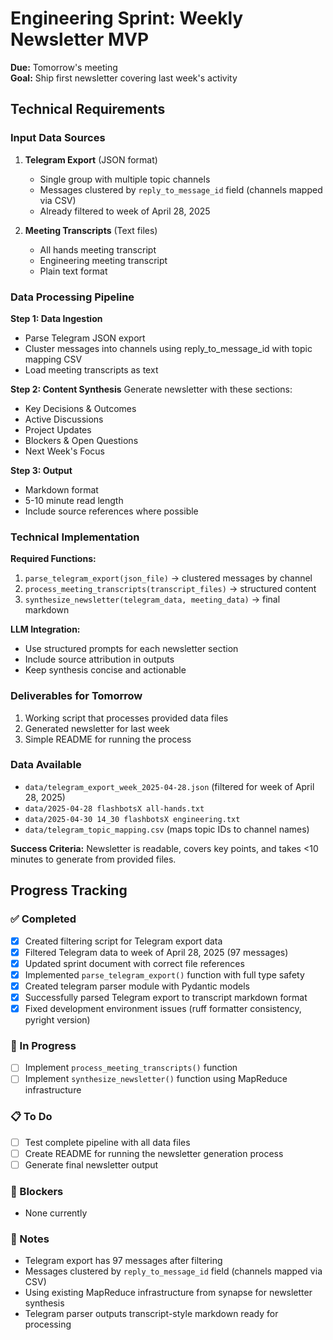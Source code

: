 # Engineering Sprint: Weekly Newsletter MVP

**Due:** Tomorrow's meeting  
**Goal:** Ship first newsletter covering last week's activity

## Technical Requirements

### Input Data Sources
1. **Telegram Export** (JSON format)
   - Single group with multiple topic channels
   - Messages clustered by `reply_to_message_id` field (channels mapped via CSV)
   - Already filtered to week of April 28, 2025

2. **Meeting Transcripts** (Text files)
   - All hands meeting transcript
   - Engineering meeting transcript
   - Plain text format

### Data Processing Pipeline

**Step 1: Data Ingestion**

- Parse Telegram JSON export
- Cluster messages into channels using reply_to_message_id with topic mapping CSV
- Load meeting transcripts as text

**Step 2: Content Synthesis**
Generate newsletter with these sections:
- Key Decisions & Outcomes
- Active Discussions  
- Project Updates
- Blockers & Open Questions
- Next Week's Focus

**Step 3: Output**
- Markdown format
- 5-10 minute read length
- Include source references where possible

### Technical Implementation

**Required Functions:**
1. `parse_telegram_export(json_file)` → clustered messages by channel
2. `process_meeting_transcripts(transcript_files)` → structured content
3. `synthesize_newsletter(telegram_data, meeting_data)` → final markdown

**LLM Integration:**
- Use structured prompts for each newsletter section
- Include source attribution in outputs
- Keep synthesis concise and actionable

### Deliverables for Tomorrow
1. Working script that processes provided data files
2. Generated newsletter for last week
3. Simple README for running the process

### Data Available
- `data/telegram_export_week_2025-04-28.json` (filtered for week of April 28, 2025)
- `data/2025-04-28 flashbotsX all-hands.txt` 
- `data/2025-04-30 14_30 flashbotsX engineering.txt`
- `data/telegram_topic_mapping.csv` (maps topic IDs to channel names)

**Success Criteria:** Newsletter is readable, covers key points, and takes <10 minutes to generate from provided files.

## Progress Tracking

### ✅ Completed
- [x] Created filtering script for Telegram export data
- [x] Filtered Telegram data to week of April 28, 2025 (97 messages)
- [x] Updated sprint document with correct file references
- [x] Implemented `parse_telegram_export()` function with full type safety
- [x] Created telegram parser module with Pydantic models
- [x] Successfully parsed Telegram export to transcript markdown format
- [x] Fixed development environment issues (ruff formatter consistency, pyright version)

### 🔄 In Progress
- [ ] Implement `process_meeting_transcripts()` function
- [ ] Implement `synthesize_newsletter()` function using MapReduce infrastructure

### 📋 To Do
- [ ] Test complete pipeline with all data files
- [ ] Create README for running the newsletter generation process
- [ ] Generate final newsletter output

### 🚧 Blockers
- None currently

### 📝 Notes
- Telegram export has 97 messages after filtering
- Messages clustered by `reply_to_message_id` field (channels mapped via CSV)
- Using existing MapReduce infrastructure from synapse for newsletter synthesis
- Telegram parser outputs transcript-style markdown ready for processing
